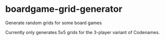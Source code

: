 # boardgame-grid-generator
Generate random grids for some board games

Currently only generates 5x5 grids for the 3-player variant of Codenames.
